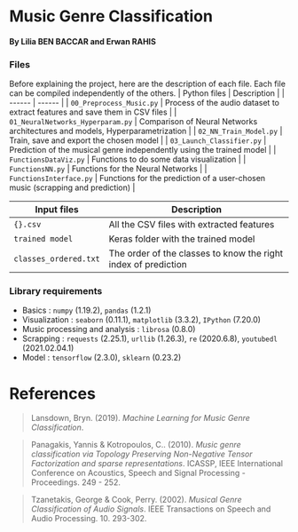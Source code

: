 # Music Genre Classification
#### By Lilia BEN BACCAR and Erwan RAHIS
### Files
Before explaining the project, here are the description of each file. Each file can be compiled independently of the others.
| Python files | Description |
| ------ | ------ |
| `00_Preprocess_Music.py` | Process of the audio dataset to extract features and save them in CSV files |
| `01_NeuralNetworks_Hyperparam.py` | Comparison of Neural Networks architectures and models, Hyperparametrization |
| `02_NN_Train_Model.py` | Train, save and export the chosen model |
| `03_Launch_Classifier.py` | Prediction of the musical genre independently using the trained model |
| `FunctionsDataViz.py` | Functions to do some data visualization |
| `FunctionsNN.py` | Functions for the Neural Networks |
| `FunctionsInterface.py` | Functions for the prediction of a user-chosen music (scrapping and prediction) |

| Input files | Description |
| ------ | ------ |
| `{}.csv` | All the CSV files with extracted features |
| `trained model` | Keras folder with the trained model |
| `classes_ordered.txt` | The order of the classes to know the right index of prediction |

### Library requirements  
  - Basics : `numpy` (1.19.2), `pandas` (1.2.1)
  - Visualization : `seaborn` (0.11.1), `matplotlib` (3.3.2), `IPython` (7.20.0) 
  - Music processing and analysis : `librosa` (0.8.0)
  - Scrapping : `requests` (2.25.1), `urllib` (1.26.3), `re` (2020.6.8), `youtubedl` (2021.02.04.1)
  - Model : `tensorflow` (2.3.0), `sklearn` (0.23.2)

# References
> Lansdown, Bryn. (2019). *Machine Learning for Music Genre Classification*. 

> Panagakis, Yannis & Kotropoulos, C.. (2010). *Music genre classification via Topology Preserving Non-Negative Tensor Factorization and sparse representations*. ICASSP, IEEE International Conference on Acoustics, Speech and Signal Processing - Proceedings. 249 - 252. 

> Tzanetakis, George & Cook, Perry. (2002). *Musical Genre Classification of Audio Signals*. IEEE Transactions on Speech and Audio Processing. 10. 293-302. 

